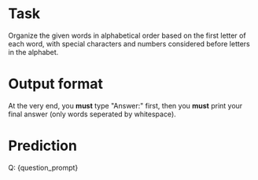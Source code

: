 # Task
Organize the given words in alphabetical order based on the first letter of each word, with special characters and numbers considered before letters in the alphabet.

# Output format
At the very end, you **must** type "Answer:" first, then you **must** print your final answer (only words seperated by whitespace).

# Prediction
Q: {question_prompt}